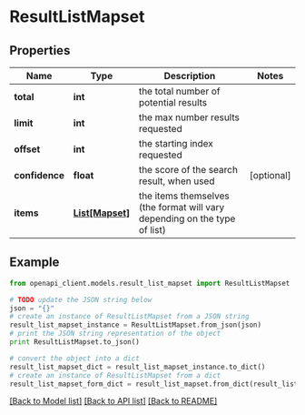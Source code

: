 # ResultListMapset


## Properties
Name | Type | Description | Notes
------------ | ------------- | ------------- | -------------
**total** | **int** | the total number of potential results | 
**limit** | **int** | the max number results requested | 
**offset** | **int** | the starting index requested | 
**confidence** | **float** | the score of the search result, when used | [optional] 
**items** | [**List[Mapset]**](Mapset.md) | the items themselves (the format will vary depending on the type of list) | 

## Example

```python
from openapi_client.models.result_list_mapset import ResultListMapset

# TODO update the JSON string below
json = "{}"
# create an instance of ResultListMapset from a JSON string
result_list_mapset_instance = ResultListMapset.from_json(json)
# print the JSON string representation of the object
print ResultListMapset.to_json()

# convert the object into a dict
result_list_mapset_dict = result_list_mapset_instance.to_dict()
# create an instance of ResultListMapset from a dict
result_list_mapset_form_dict = result_list_mapset.from_dict(result_list_mapset_dict)
```
[[Back to Model list]](../README.md#documentation-for-models) [[Back to API list]](../README.md#documentation-for-api-endpoints) [[Back to README]](../README.md)


